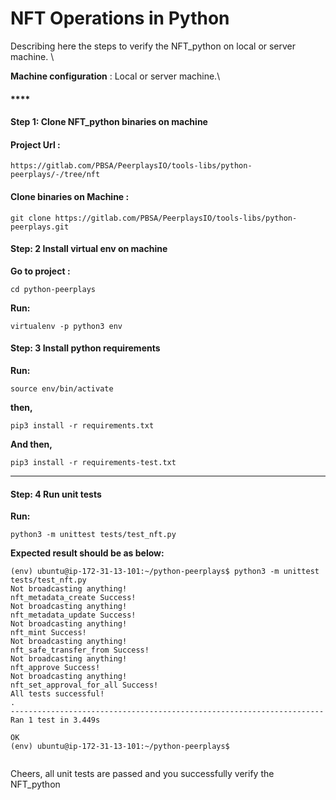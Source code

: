 # NFT Operations in Python

Describing here the steps to verify the NFT\_python on local or server machine.\


**Machine configuration** : Local or server machine.\


#### ****

#### **Step 1:** Clone NFT\_python binaries on machine

#### **Project Url :**

```
https://gitlab.com/PBSA/PeerplaysIO/tools-libs/python-peerplays/-/tree/nft
```

#### **Clone binaries on Machine :**&#x20;

```
git clone https://gitlab.com/PBSA/PeerplaysIO/tools-libs/python-peerplays.git
```





#### **Step: 2** Install virtual env on machine

**Go to project :**&#x20;

```
cd python-peerplays
```

**Run:**

```
virtualenv -p python3 env
```



#### **Step: 3** Install python requirements

**Run:**

```
source env/bin/activate
```

**then,**&#x20;

```
pip3 install -r requirements.txt
```

**And then,**&#x20;

```
pip3 install -r requirements-test.txt
```

****

#### **Step: 4** Run unit tests

**Run:**

```
python3 -m unittest tests/test_nft.py
```

&#x20;

**Expected result should be as below:**

```
(env) ubuntu@ip-172-31-13-101:~/python-peerplays$ python3 -m unittest tests/test_nft.py
Not broadcasting anything!
nft_metadata_create Success!
Not broadcasting anything!
nft_metadata_update Success!
Not broadcasting anything!
nft_mint Success!
Not broadcasting anything!
nft_safe_transfer_from Success!
Not broadcasting anything!
nft_approve Success!
Not broadcasting anything!
nft_set_approval_for_all Success!
All tests successful!
.
----------------------------------------------------------------------
Ran 1 test in 3.449s

OK
(env) ubuntu@ip-172-31-13-101:~/python-peerplays$


```

Cheers, all unit tests are passed and you successfully verify the NFT\_python
